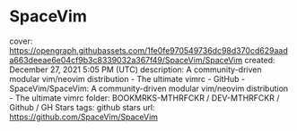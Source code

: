 # SpaceVim

cover: https://opengraph.githubassets.com/1fe0fe970549736dc98d370cd629aada663deeae6e04cf9b3c8339032a367f49/SpaceVim/SpaceVim
created: December 27, 2021 5:05 PM (UTC)
description: A community-driven modular vim/neovim distribution - The ultimate vimrc - GitHub - SpaceVim/SpaceVim: A community-driven modular vim/neovim distribution - The ultimate vimrc
folder: BOOKMRKS-MTHRFCKR / DEV-MTHRFCKR / Github / GH Stars
tags: github stars
url: https://github.com/SpaceVim/SpaceVim